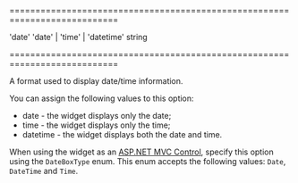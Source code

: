<!--**
/*-------------------------------------------
    Auto-generated file. Do not modify.
-------------------------------------------

**-->
===========================================================================
<!--default-->'date'<!--/default-->
<!--acceptValues-->'date' | 'time' | 'datetime'<!--/acceptValues-->
<!--type-->string<!--/type-->
===========================================================================

<!--shortDescription-->
A format used to display date/time information.
<!--/shortDescription-->

<!--fullDescription-->
You can assign the following values to this option:

- date - the widget displays only the date;
- time - the widget displays only the time;
- datetime - the widget displays both the date and time.

When using the widget as an [ASP.NET MVC Control](/Documentation/Guide/ASP.NET_MVC_Controls/Fundamentals/), specify this option using the `DateBoxType` enum. This enum accepts the following values: `Date`, `DateTime` and `Time`.
<!--/fullDescription-->